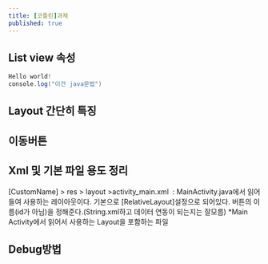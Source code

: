 ```yaml
---
title: [코틀린]과제
published: true
---
```



## List view 속성

```java
Hello world!
console.log("이건 java문법")
```

## Layout 간단히 특징


## 이동버튼


## Xml 및 기본 파일 용도 정리
[CustomName] > res > layout >activity_main.xml  : 
MainActivity.java에서 읽어들여 사용하는 레이아웃이다.
기본으로 [RelativeLayout]설정으로 되어있다.
버튼의 이름(id가 아님)을 정해준다.(String.xml하고 데이터 연동이 되는지는 잘모름)
*Main Activity에서 읽어서 사용하는 Layout을 포함하는 파일


## Debug방법
